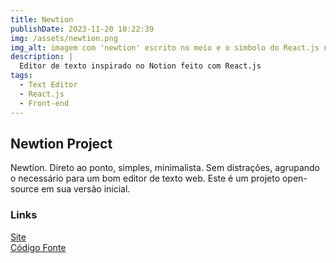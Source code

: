 ```yaml
---
title: Newtion
publishDate: 2023-11-20 10:22:39
img: /assets/newtion.png
img_alt: imagem com 'newtion' escrito no meio e o símbolo do React.js no lado inferior direito da escrita.
description: |
  Editor de texto inspirado no Notion feito com React.js
tags:
  - Text Editor
  - React.js
  - Front-end
---
```


## Newtion Project

Newtion. Direto ao ponto, simples, minimalista. Sem distrações, agrupando o necessário para um bom editor de texto web. Este é um projeto open-source em sua versão inicial.

### Links

<a href="https://newtion-jet.vercel.app/" target="_blank">Site</a>
<br>
<a href="https://github.com/marcelldac/newtion" target="_blank">Código Fonte</a>
